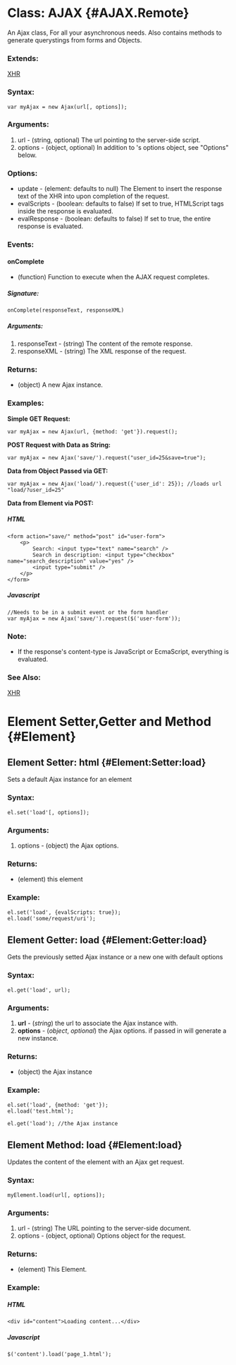 [XHR]: /Request/Request

Class: AJAX {#AJAX.Remote}
==========================

An Ajax class, For all your asynchronous needs. Also contains methods to generate querystings from forms and Objects.

### Extends:

[XHR][]

### Syntax:

	var myAjax = new Ajax(url[, options]);

### Arguments:

1. url     - (string, optional) The url pointing to the server-side script.
2. options - (object, optional) In addition to <XHR>'s options object, see "Options" below.

### Options:

* update       - (element: defaults to null) The Element to insert the response text of the XHR into upon completion of the request.
* evalScripts  - (boolean: defaults to false) If set to true, HTMLScript tags inside the response is evaluated.
* evalResponse - (boolean: defaults to false) If set to true, the entire response is evaluated.

### Events:

#### onComplete

* (function) Function to execute when the AJAX request completes.

##### Signature:

	onComplete(responseText, responseXML)

##### Arguments:

1. responseText - (string) The content of the remote response.
2. responseXML  - (string) The XML response of the request.

### Returns:

* (object) A new Ajax instance.

### Examples:

**Simple GET Request:**

	var myAjax = new Ajax(url, {method: 'get'}).request();

**POST Request with Data as String:**

	var myAjax = new Ajax('save/').request("user_id=25&save=true");

**Data from Object Passed via GET:**

	var myAjax = new Ajax('load/').request({'user_id': 25}); //loads url "load/?user_id=25"

**Data from Element via POST:**

##### HTML
	<form action="save/" method="post" id="user-form">
		<p>
			Search: <input type="text" name="search" />
			Search in description: <input type="checkbox" name="search_description" value="yes" />
			<input type="submit" />
		</p>
	</form>

##### Javascript

	//Needs to be in a submit event or the form handler
	var myAjax = new Ajax('save/').request($('user-form'));

### Note:

* If the response's content-type is JavaScript or EcmaScript, everything is evaluated.

### See Also:

[XHR][]



Element Setter,Getter and Method {#Element}
===========================================

Element Setter: html {#Element:Setter:load}
-------------------------------------------

Sets a default Ajax instance for an element

### Syntax:

	el.set('load'[, options]);

### Arguments:

1. options - (object) the Ajax options.

### Returns:

* (element) this element

### Example:
	
	el.set('load', {evalScripts: true});
	el.load('some/request/uri');



Element Getter: load {#Element:Getter:load}
-------------------------------------------

Gets the previously setted Ajax instance or a new one with default options

### Syntax:

	el.get('load', url);

### Arguments:

1. **url** - (*string*) the url to associate the Ajax instance with.
2. **options** - (*object*, *optional*) the Ajax options. if passed in will generate a new instance.

### Returns:

* (object) the Ajax instance

### Example:

	el.set('load', {method: 'get'});
	el.load('test.html');

	el.get('load'); //the Ajax instance



Element Method: load {#Element:load}
------------------------------------

Updates the content of the element with an Ajax get request.

### Syntax:

	myElement.load(url[, options]);

### Arguments:

1. url     - (string) The URL pointing to the server-side document.
2. options - (object, optional) Options object for the <Ajax> request.

### Returns:

* (element) This Element.

### Example:

##### HTML

	<div id="content">Loading content...</div>

##### Javascript

	$('content').load('page_1.html');